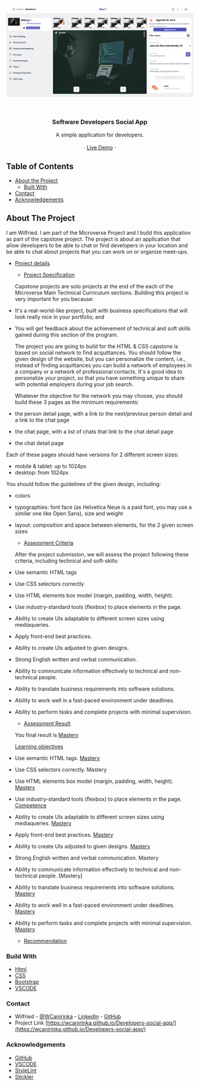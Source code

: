 <!-- PROJECT LOGO -->
![Screenshot Image](images/screen-shot.png)

<br />
<p align="center">
   <h3 align="center">Software Developers Social App</h3>

  <p align="center">
    A simple application for developers.
    <br />    
    <br />
    ·
     <a href="https://wcanirinka.github.io/Developers-social-app/">Live Demo</a>
    ·    
  </p>
</p>

<!-- TABLE OF CONTENTS -->
## Table of Contents

* [About the Project](#about-the-project)
  * [Built With](#built-with)
* [Contact](#contact)
* [Acknowledgements](#acknowledgements)



<!-- ABOUT THE PROJECT -->
## About The Project

  I am Wilfried. I am part of the Microverse Project and I build this application as part of the capstone project. The project is about an application that allow developers to be able to chat or find developers in your location and be able to chat about projects that you can work on or organize meet-ups.

* [Project details](#project-details)

  * [Project Specification](#project-specification)

  Capstone projects are solo projects at the end of the each of the Microverse Main Technical Curriculum sections. Building this project is very important for you because:

- It's a real-world-like project, built with business specifications that will look really nice in your portfolio; and
- You will get feedback about the achievement of technical and soft skills gained during this section of the program.

  The project you are going to build for the HTML & CSS capstone is based on social network to find acquittances. You should follow the given design of the website, but you can personalize the content, i.e., instead of finding acquittances you can build a network of employees in a company or a network of professional contacts. It's a good idea to personalize your project, so that you have something unique to share with potential employers during your job search.

  Whatever the objective for the network you may choose, you should build these 3 pages as the minimum requirements:

- the person detail page, with a link to the next/previous person detail and a link to the chat page
- the chat page, with a list of chats that link to the chat detail page
- the chat detail page

Each of these pages should have versions for 2 different screen sizes: 

- mobile & tablet: up to 1024px
- desktop: from 1024px

You should follow the guidelines of the given design, including:

- colors
- typographies: font face (as Helvetica Neue is a paid font, you may use a similar one like Open Sans), size and weight
- layout: composition and space between elements, for the 2 given screen sizes

  * [Assessment Criteria](#assessment-criteria)

  After the project submission, we will assess the project following these criteria, including technical and soft-skills:

- Use semantic HTML tags
- Use CSS selectors correctly
- Use HTML elements box model (margin, padding, width, height).
- Use industry-standard tools (flexbox) to place elements in the page.
- Ability to create UIs adaptable to different screen sizes using mediaqueries.
- Apply front-end best practices.
- Ability to create UIs adjusted to given designs.
- Strong English written and verbal communication.
- Ability to communicate information effectively to technical and non-technical people.
- Ability to translate business requirements into software solutions.
- Ability to work well in a fast-paced environment under deadlines.
- Ability to perform tasks and complete projects with minimal supervision.

  * [Assessment Result](#assessment-criteria)
  
  You final result is [Mastery]()

  [Learning objectives]()

- Use semantic HTML tags. [Mastery]()
- Use CSS selectors correctly. Mastery
- Use HTML elements box model (margin, padding, width, height). [Mastery]()
- Use industry-standard tools (flexbox) to place elements in the page. [Competence]()
- Ability to create UIs adaptable to different screen sizes using mediaqueries. [Mastery]()
- Apply front-end best practices. [Mastery]()
- Ability to create UIs adjusted to given designs. [Mastery]()
- Strong English written and verbal communication. Mastery
- Ability to communicate information effectively to technical and non-technical people. [Mastery]
- Ability to translate business requirements into software solutions. [Mastery]()
- Ability to work well in a fast-paced environment under deadlines. [Mastery]()
- Ability to perform tasks and complete projects with minimal supervision. [Mastery]()

  * [Recommendation](#recommendation)

### Build With

* [Html]()
* [CSS]()
* [Bootstrap]()
* [VSCODE]()


### Contact
* Wilfried - [@WCanirinka](https://twitter.com/WCanirinka)  - [LinkedIn](https://www.linkedin.com/in/wilfried-canirinka-884ab0b6/) - [GitHub](https://github.com/WCanirinka)
* Project Link [https://wcanirinka.github.io/Developers-social-app/](https://wcanirinka.github.io/Developers-social-app/)

### Acknowledgements

* [GitHub](https://github.com)
* [VSCODE]()
* [StyleLint]()
* [Stickler]()
